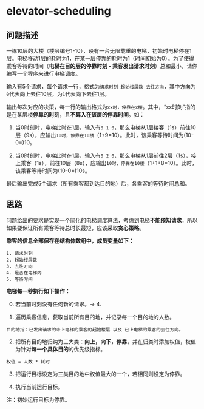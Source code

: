 ﻿# elevator-scheduling

## 问题描述

一栋10层的大楼（楼层编号1-10），设有一台无限载重的电梯，初始时电梯停在1层。电梯移动1层的耗时为1，在某一层停靠的耗时为1（时间初始为0）。为了使得乘客等待的时间（**电梯在目的层的停靠时刻 - 乘客发出请求时刻**）总和最小，请你编写一个程序来进行电梯调度。
 
输入有5个请求，每个请求一行，格式为```请求时刻 起始楼层数 去往方向```，其中方向为```0```代表向上去往10层，为```1```代表向下去往1层。 

输出每次对应的决策，每一行的输出格式为```xx时，停靠在x楼```。其中，“xx时刻”指的是在某层楼**停靠的时刻**，且**不算入在该层的停靠时间**。如：

1. 当0时刻时，电梯此时在1层，输入有```0 1 0```，那么电梯从1层接客（1s）前往10层（9s），应输出```10时，停靠在10楼```（1+9=10）。此时，该乘客等待时间为(10-0=)10。

2. 当0时刻时，电梯此时在1层，输入有```0 2 0```，那么电梯从1层前往2层（1s），接上乘客（1s），前往10层（8s），应输出```10时，停靠在10楼```（1+1+8=10）。此时，该乘客等待时间为(10-0=)10s。

最后输出完成5个请求（所有乘客都到达目的地）后，各乘客的等待时间总和。

## 思路

问题给出的要求是实现一个简化的电梯调度算法，考虑到电梯**不能预知请求**，所以如果要保证所有乘客等待总时长最短，应该采取**贪心策略**。

**乘客的信息全部保存在结构体数组中，成员变量如下：**

```
1. 请求时刻
2. 起始楼层数
3. 去往方向
4. 是否在电梯内
5. 等待时间
```

**电梯每一秒执行如下操作：**

0. 若当前时刻没有任何新的请求。-> 4.

1. 遍历乘客信息，获取当前所有目的地，并记录每一个目的地的人数。

```
目的地指：已发出请求的未上电梯的乘客的起始楼层 以及 已上电梯的乘客的去往方向。
```

2. 把所有目的地归纳为三大类：**向上，向下，停靠**，并在归类时添加权值，权值为针对**每一个具体目的**的优先级指标。

```
权值 = 人数 * 耗时
```

3. 把运行目标设定为三类目的地中权值最大的一个，若相同则设定为停靠。

4. 执行当前运行目标。

注：初始运行目标为停靠。
